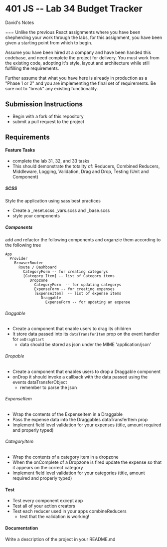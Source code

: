 401 JS --  Lab 34 Budget Tracker
===

David's Notes

===
Unlike the previous React assignments where you have been shepherding your work through the labs, for this assignment, you have been given a starting point from which to begin.

Assume you have been hired at a company and have been handed this codebase, and need complete the project for delivery.  You must work from the existing code, adopting it's style, layout and architecture while still fulfilling the requirements.

Further assume that what you have here is already in production as a "Phase 1 or 2" and you are implementing the final set of requirements. Be sure not to "break" any existing functionality.

## Submission Instructions
  * Begin with a fork of this repository
  * submit a pull request to the project

## Requirements  
#### Feature Tasks 
* complete the lab 31, 32, and 33 tasks
* This should demonstrate the totality of: Reducers, Combined Reducers, Middleware, Logging, Validation, Drag and Drop, Testing (Unit and Component)

##### SCSS
Style the application using sass best practices  
 * Create a _reset.scss _vars.scss and _base.scss
 * style your components 

##### Components
add and refactor  the following components and organzie them according to the following tree
``` 
App
  Provider 
    BrowserRouter
      Route / Dashboard
        CategoryForm -- for creating categorys
        [Category Item] -- list of Category items
           Dropzone
             CategoryForm  -- for updating categorys
             ExpenseForm -- for creating expenses
             [ExpenseItem]  -- list of expense items
                Draggable 
                  ExpenseForm -- for updating an expense
```
###### Daggable
* Create a component that enable users to drag its children
* It store data passed into its `dataTransferItem` prop on the event handler for `onDragStart`
  * data should be stored as json under the MIME 'application/json'

###### Dropable 
* Create a component that enables users to drop a Draggable component
* onDrop it should invoke a callback with the data passed using the events dataTransferObject
  * remember to parse the json 


###### ExpenseItem
* Wrap the contents of the ExpenseItem in a Draggable 
* Pass the expense data into the Draggables dataTransferItem prop
* Implement field level validation for your expenses (title, amount required and properly typed)

###### CategoryItem
* Wrap the contents of a category item in a dropzone 
* When the onComplete of a Dropzone is fired update the expense so that it appears on the correct category
* Implement field level validation for your categories (title, amount required and properly typed)


#### Test
* Test every component except app
* Test all of your action creators
* Test each reducer used in your apps combineReducers
  * test that the validation is working!

####  Documentation  
Write a description of the project in your README.md
